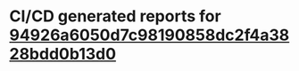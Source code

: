 # CI/CD generated reports for [94926a6050d7c98190858dc2f4a3828bdd0b13d0](https://github.com/hydephp/develop/commit/94926a6050d7c98190858dc2f4a3828bdd0b13d0)
